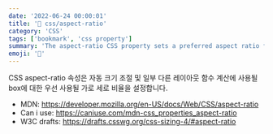 ```yaml
---
date: '2022-06-24 00:00:01'
title: '📑 css/aspect-ratio'
category: 'CSS'
tags: ['bookmark', 'css property']
summary: 'The aspect-ratio CSS property sets a preferred aspect ratio for the box, which will be used in the calculation of auto sizes and some other layout functions.'
emoji: '🔖'
---
```


CSS aspect-ratio 속성은 자동 크기 조절 및 일부 다른 레이아웃 함수 계산에 사용될 box에 대한 우선 사용될 가로 세로 비율을 설정합니다.

* MDN: https://developer.mozilla.org/en-US/docs/Web/CSS/aspect-ratio
* Can i use: https://caniuse.com/mdn-css_properties_aspect-ratio
* W3C drafts: https://drafts.csswg.org/css-sizing-4/#aspect-ratio